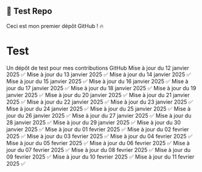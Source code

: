 ## 🚀 Test Repo  
Ceci est mon premier dépôt GitHub ! 🔥
# Test
Un dépôt de test pour mes contributions GitHub
Mise à jour du 12 janvier 2025 ✅
Mise à jour du 13 janvier 2025 ✅
Mise à jour du 14 janvier 2025 ✅
Mise à jour du 15 janvier 2025 ✅
Mise à jour du 16 janvier 2025 ✅
Mise à jour du 17 janvier 2025 ✅
Mise à jour du 18 janvier 2025 ✅
Mise à jour du 19 janvier 2025 ✅
Mise à jour du 20 janvier 2025 ✅
Mise à jour du 21 janvier 2025 ✅
Mise à jour du 22 janvier 2025 ✅
Mise à jour du 23 janvier 2025 ✅
Mise à jour du 24 janvier 2025 ✅
Mise à jour du 25 janvier 2025 ✅
Mise à jour du 26 janvier 2025 ✅
Mise à jour du 27 janvier 2025 ✅
Mise à jour du 28 janvier 2025 ✅
Mise à jour du 29 janvier 2025 ✅
Mise à jour du 30 janvier 2025 ✅
Mise à jour du 01 fevrier 2025 ✅
Mise à jour du 02 fevrier 2025 ✅
Mise à jour du 03 fevrier 2025 ✅
Mise à jour du 04 fevrier 2025 ✅
Mise à jour du 05 fevrier 2025 ✅
Mise à jour du 06 fevrier 2025 ✅
Mise à jour du 07 fevrier 2025 ✅
Mise à jour du 08 fevrier 2025 ✅
Mise à jour du 09 fevrier 2025 ✅
Mise à jour du 10 fevrier 2025 ✅
Mise à jour du 11 fevrier 2025 ✅






